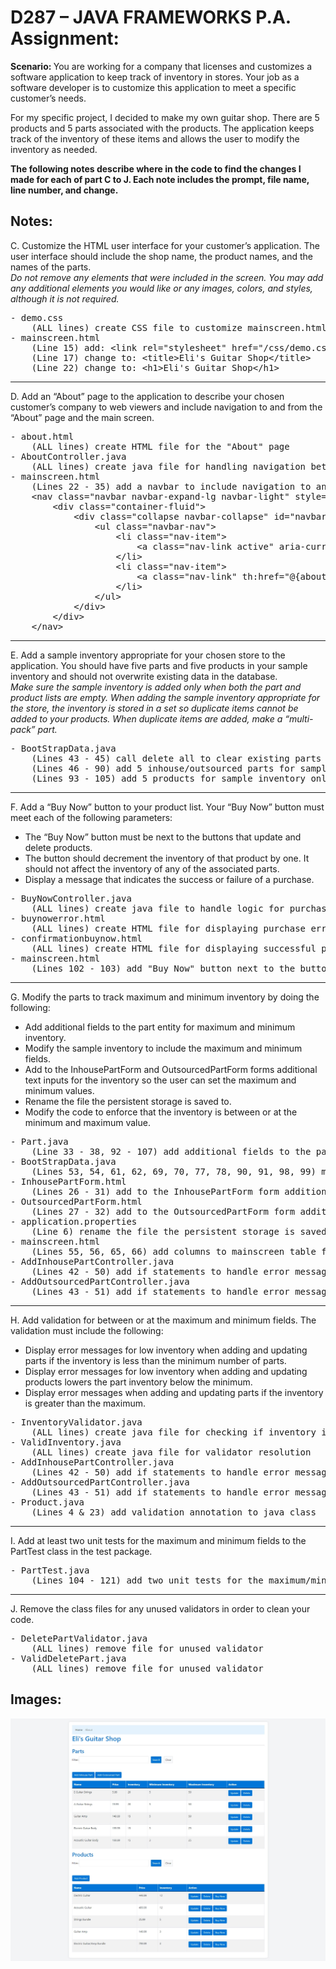 # D287 – JAVA FRAMEWORKS P.A. Assignment:

<strong> Scenario: </strong>You are working for a company that licenses and customizes a software application to keep track of inventory in stores. Your job as a software developer is to customize this application to meet a specific customer’s needs.

For my specific project, I decided to make my own guitar shop. There are 5 products and 5 parts associated with the products. The application keeps track of the inventory of these items and allows the user to modify the inventory as needed.

<strong>
The following notes describe where in the code to find the changes I made for each of part C to J. Each note includes the prompt, file name, line number, and change.
</strong>

## Notes:  
C. Customize the HTML user interface for your customer’s application. The user interface should include the shop name, the product names, and the names of the parts.  
<i>
Do not remove any elements that were included in the screen. You may add any additional elements you would like or any images, colors, and styles, although it is not required.
</i>

<pre>
- demo.css
    (ALL lines) create CSS file to customize mainscreen.html web page
- mainscreen.html
    (Line 15) add: &lt;link rel="stylesheet" href="/css/demo.css"&gt;
    (Line 17) change to: &lt;title&gt;Eli's Guitar Shop&lt;/title&gt;
    (Line 22) change to: &lt;h1&gt;Eli's Guitar Shop&lt;/h1&gt;
</pre>
---
D. Add an “About” page to the application to describe your chosen customer’s company to web viewers and include navigation to and from the “About” page and the main screen.  

<pre>
- about.html
    (ALL lines) create HTML file for the "About" page
- AboutController.java
    (ALL lines) create java file for handling navigation between the "About" page and the main screen
- mainscreen.html
    (Lines 22 - 35) add a navbar to include navigation to and from "About" page and the main screen
    &lt;nav class="navbar navbar-expand-lg navbar-light" style="background-color: #e3f2fd;"&gt;
        &lt;div class="container-fluid"&gt;
            &lt;div class="collapse navbar-collapse" id="navbarNav"&gt;
                &lt;ul class="navbar-nav"&gt;
                    &lt;li class="nav-item"&gt;
                        &lt;a class="nav-link active" aria-current="page" th:href="@{mainscreen}"&gt;Home&lt;/a&gt;
                    &lt;/li&gt;
                    &lt;li class="nav-item"&gt;
                        &lt;a class="nav-link" th:href="@{about}"&gt;About&lt;/a&gt;
                    &lt;/li&gt;
                &lt;/ul&gt;
            &lt;/div&gt;
        &lt;/div&gt;
    &lt;/nav&gt;
</pre>
---
E. Add a sample inventory appropriate for your chosen store to the application. You should have five parts and five products in your sample inventory and should not overwrite existing data in the database.  
<i>
Make sure the sample inventory is added only when both the part and product lists are empty. When adding the sample inventory appropriate for the store, the inventory is stored in a set so duplicate items cannot be added to your products. When duplicate items are added, make a “multi-pack” part.
</i>

<pre>
- BootStrapData.java
    (Lines 43 - 45) call delete all to clear existing parts and products (comments to use only when necessary)
    (Lines 46 - 90) add 5 inhouse/outsourced parts for sample inventory only when there are none existing
    (Lines 93 - 105) add 5 products for sample inventory only when there are none existing
</pre>
---
F. Add a “Buy Now” button to your product list. Your “Buy Now” button must meet each of the following parameters:
- The “Buy Now” button must be next to the buttons that update and delete products.
- The button should decrement the inventory of that product by one. It should not affect the inventory of any of the associated parts.
- Display a message that indicates the success or failure of a purchase.

<pre>
- BuyNowController.java
    (ALL lines) create java file to handle logic for purchasing a product
- buynowerror.html
    (ALL lines) create HTML file for displaying purchase error message
- confirmationbuynow.html
    (ALL lines) create HTML file for displaying successful purchase message
- mainscreen.html
    (Lines 102 - 103) add "Buy Now" button next to the buttons that update and delete products
</pre>
---
G. Modify the parts to track maximum and minimum inventory by doing the following:
- Add additional fields to the part entity for maximum and minimum inventory.
- Modify the sample inventory to include the maximum and minimum fields.
- Add to the InhousePartForm and OutsourcedPartForm forms additional text inputs for the inventory so the user can set the maximum and minimum values.
- Rename the file the persistent storage is saved to.
- Modify the code to enforce that the inventory is between or at the minimum and maximum value.

<pre>
- Part.java
    (Line 33 - 38, 92 - 107) add additional fields to the part entity for maximum and minimum inventory
- BootStrapData.java
    (Lines 53, 54, 61, 62, 69, 70, 77, 78, 90, 91, 98, 99) modify the sample inventory to include the maximum and minimum fields
- InhousePartForm.html
    (Lines 26 - 31) add to the InhousePartForm form additional text inputs for the inventory so the user can set the maximum and minimum values
- OutsourcedPartForm.html
    (Lines 27 - 32) add to the OutsourcedPartForm form additional text inputs for the inventory so the user can set the maximum and minimum values
- application.properties
    (Line 6) rename the file the persistent storage is saved to
- mainscreen.html
    (Lines 55, 56, 65, 66) add columns to mainscreen table for minimum/maximum inventory
- AddInhousePartController.java
    (Lines 42 - 50) add if statements to handle error messages if part inventory is less than minimum or greater than maximum
- AddOutsourcedPartController.java
    (Lines 43 - 51) add if statements to handle error messages if part inventory is less than minimum or greater than maximum
</pre>
---
H. Add validation for between or at the maximum and minimum fields. The validation must include the following:
- Display error messages for low inventory when adding and updating parts if the inventory is less than the minimum number of parts.
- Display error messages for low inventory when adding and updating products lowers the part inventory below the minimum.
- Display error messages when adding and updating parts if the inventory is greater than the maximum.

<pre>
- InventoryValidator.java
    (ALL lines) create java file for checking if inventory is within minimum/maximum
- ValidInventory.java
    (ALL lines) create java file for validator resolution
- AddInhousePartController.java
    (Lines 42 - 50) add if statements to handle error messages if part inventory is less than minimum or greater than maximum
- AddOutsourcedPartController.java
    (Lines 43 - 51) add if statements to handle error messages if part inventory is less than minimum or greater than maximum
- Product.java
    (Lines 4 & 23) add validation annotation to java class
</pre>
---
I. Add at least two unit tests for the maximum and minimum fields to the PartTest class in the test package.

<pre>
- PartTest.java
    (Lines 104 - 121) add two unit tests for the maximum/minimum fields to the PartTest class in the test package
</pre>
---
J. Remove the class files for any unused validators in order to clean your code.

<pre>
- DeletePartValidator.java
    (ALL lines) remove file for unused validator
- ValidDeletePart.java
    (ALL lines) remove file for unused validator
</pre>

## Images:
![Example Image](images/home.jpg)